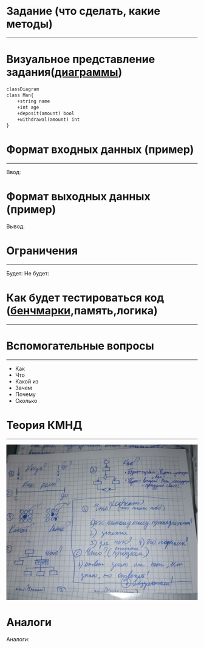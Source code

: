 # Задание (что сделать, какие методы)

---

# Визуальное представление задания([диаграммы](https://mermaid.js.org/syntax/classDiagram.html))
```mermaid
classDiagram
class Man{
    +string name
    +int age
    +deposit(amount) bool
    +withdrawal(amount) int
}
``` 

# Формат входных данных (пример)

---



Ввод:

# Формат выходных данных (пример)

Вывод:

# Ограничения

---



Будет:
Не будет:

# Как будет тестироваться код ([бенчмарки](https://quick-bench.com/),память,логика)

---



# Вспомогательные вопросы

---



- Как
- Что
- Какой из
- Зачем
- Почему
- Сколько

# Теория КМНД
---
![help picture](TaskGraphTools/HIST%20theory.jpg)

# Аналоги
Аналоги: 
